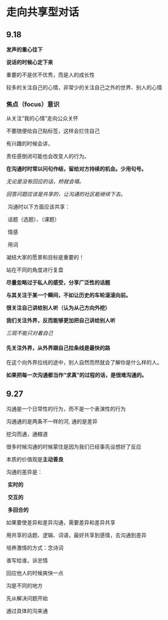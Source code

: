 # 走向共享型对话

## 9.18

**发声的重心往下**

**说话的时候心定下来**

重要的不是优不优秀，而是人的成长性

较多的关注自己的心情，非常少的关注自己之外的世界、别人的心情

### 	焦点（focus）意识

从关注“我的心情”走向公众关怀

不要随便给自己贴标签，这样会拦住自己

有兴趣的时候会讲，

责任感倒闭可能也会改变人的行为。

**在沟通时时常以问句作结，留给对方持续的机会。少用句号。**

*无论是没有回应的话，桥就会塌。*

*回答问题应该是共享的，让沟通的社区能继续下去。*

​	沟通时以下方面应该共享：

​		话题（选题）、（课题）

​		情感

​		用词

凝结大家的愿景和目标是重要的！

站在不同的角度进行复盘

**尽量忽略过于私人的感受，分享广泛性的话题**

**与其关注于某一个瞬间，不如让历史的车轮滚滚向前。**

**很关注自己讲给别人听（认为从己方向外挖）**

**我们关注外界，反而能够更加把自己讲给别人听**

*三观不能只对着自己*

#### 先关注外界，从外界跟自己拉条线是最快的路

在这个向外界拉线的途中，别人自然而然就会了解你是什么样的人。

**如果把每一次沟通都当作“求真”的过程的话，是很难沟通的。**

## 9.27

沟通是一个日常性的行为，而不是一个表演性的行为

沟通通的是两条不一样的河, 通的是差异

挖沟而通，通粮道

很多时候沟通的时候蒙住是因为我们已经事先设想好了反应

本质的价值观是**主动善良**

沟通的差异是：

​	**实时的**

​	**交互的**

​	**多回合的**

如果要使差异和差异沟通，需要差异和差异共享

用共享的话题、逻辑、词语，最好共享到感情，去沟通到差异

培养激情的方式：念诗词

谁写给谁，诉忠情

回应他人的时候爽快一点

沟是不同的地方

先从解决问题开始

通过具体的沟来通





















